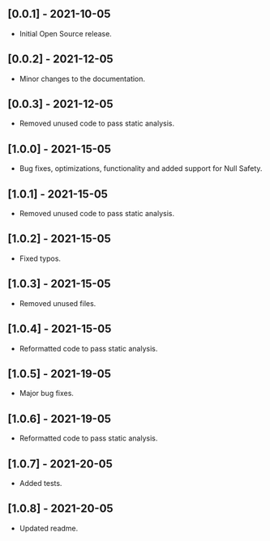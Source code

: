 ## [0.0.1] - 2021-10-05

* Initial Open Source release.

## [0.0.2] - 2021-12-05

* Minor changes to the documentation.

## [0.0.3] - 2021-12-05

* Removed unused code to pass static analysis.

## [1.0.0] - 2021-15-05

* Bug fixes, optimizations, functionality and added support for Null Safety.

## [1.0.1] - 2021-15-05

* Removed unused code to pass static analysis.

## [1.0.2] - 2021-15-05

* Fixed typos.

## [1.0.3] - 2021-15-05

* Removed unused files.

## [1.0.4] - 2021-15-05

* Reformatted code to pass static analysis.

## [1.0.5] - 2021-19-05

* Major bug fixes.

## [1.0.6] - 2021-19-05

* Reformatted code to pass static analysis.

## [1.0.7] - 2021-20-05

* Added tests.

## [1.0.8] - 2021-20-05

* Updated readme.

